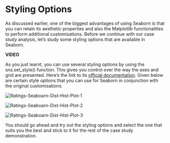 # Styling Options

As discussed earlier, one of the biggest advantages of using Seaborn is that you can retain its aesthetic properties and also the Matplotlib functionalities to perform additional customisations. Before we continue with our case study analysis, let’s study some styling options that are available in Seaborn.

**VIDEO**

As you just learnt, you can use several styling options by using the sns.set_style() function. This gives you control over the way the axes and grid are presented. Here’s the link to its [official documentation](https://seaborn.pydata.org/generated/seaborn.set_style.html). Given below are certain style options that you can use for Seaborn in conjunction with the original customisations.

![Ratings-Seaboarn-Dist-Hist-Plot-1](https://i.ibb.co/jTs9zpk/Ratings-Seaboarn-Dist-Hist-Plot-1.png)

![Ratings-Seaboarn-Dist-Hist-Plot-2](https://i.ibb.co/z2ghfxY/Ratings-Seaboarn-Dist-Hist-Plot-2.png)

![Ratings-Seaboarn-Dist-Hist-Plot-3](https://i.ibb.co/175wNBN/Ratings-Seaboarn-Dist-Hist-Plot-3.png)

You should go ahead and try out the styling options and select the one that suits you the best and stick to it for the rest of the case study demonstration.

